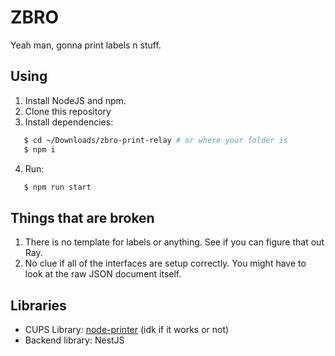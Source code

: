# ZBRO
Yeah man, gonna print labels n stuff.

## Using

1. Install NodeJS and npm.
2. Clone this repository
3. Install dependencies:
```bash
   $ cd ~/Downloads/zbro-print-relay # or where your folder is
   $ npm i
```
4. Run:
```bash
   $ npm run start
```

## Things that are broken
1. There is no template for labels or anything. See if you can figure that out Ray.
2. No clue if all of the interfaces are setup correctly. You might have to look at the raw JSON document itself.



## Libraries
* CUPS Library: [node-printer](https://github.com/thiagoelg/node-printer) (idk if it works or not)
* Backend library: NestJS
